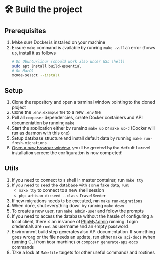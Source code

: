 # :hammer_and_wrench: Build the project

## Prerequisites

1. Make sure Docker is installed on your machine
2. Ensure `make` command is available by running `make -v`. If an error shows up, install it as follows
    ```bash
   # On Ubuntu/linux (should work also under WSL shell)
   sudo apt install build-essential
   # On MacOS
   xcode-select --install
   ```

## Setup

1. Clone the repository and open a terminal window pointing to the cloned project
2. Clone the `.env.example` file to a new `.env` file
3. Pull all `composer` dependencies, create Docker containers and API documentation by running `make`
4. Start the application either by running `make up` or `make up-d` (Docker will run as daemon with this one)
5. Setup database structure and install default data by running `make run-fresh-migrations`
6. [Open a new browser window](http://localhost), you'll be greeted by the default Laravel installation screen: the
   configuration is now completed!

## Utils

1. If you need to connect to a shell in master container, run `make tty`
2. If you need to seed the database with some fake data, run:
    - `make tty` to connect to a new shell session
    - `php artisan db:seed --class TravelSeeder`
3. If new migrations needs to be executed, run `make run-migrations`
4. When done, shut everything down by running `make down`
5. To create a new user, run `make admin-user` and follow the prompts
6. If you need to access the database without the hassle of configuring a local client, there is an instance
   of [PhpMyAdmin](http://localhost:8081) running. Login credentials are `root` as username and an empty password.
7. Environment build step generates also API documentation. If something goes wrong or the file needs an update, run
   either `make api-docs` (when running CLI from host machine) or `composer generate-api-docs` commands
8. Take a look at `Makefile` targets for other useful commands and routines
